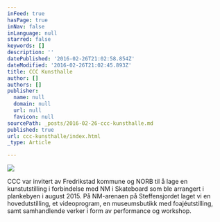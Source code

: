 ```yaml
---
inFeed: true
hasPage: true
inNav: false
inLanguage: null
starred: false
keywords: []
description: ''
datePublished: '2016-02-26T21:02:58.854Z'
dateModified: '2016-02-26T21:02:45.893Z'
title: CCC Kunsthalle
author: []
authors: []
publisher:
  name: null
  domain: null
  url: null
  favicon: null
sourcePath: _posts/2016-02-26-ccc-kunsthalle.md
published: true
url: ccc-kunsthalle/index.html
_type: Article

---
```

![](https://the-grid-user-content.s3-us-west-2.amazonaws.com/97d7ff44-f517-466f-910f-bbb1612f45ce.jpg)

CCC var invitert av Fredrikstad kommune og NORB til å lage en kunstutstilling i forbindelse med NM i Skateboard som ble arrangert i plankebyen i august 2015\. På NM-arenaen på Steffensjordet laget vi en hovedutstilling, et videoprogram, en museumsbutikk med foajéutstilling, samt samhandlende verker i form av performance og workshop.
